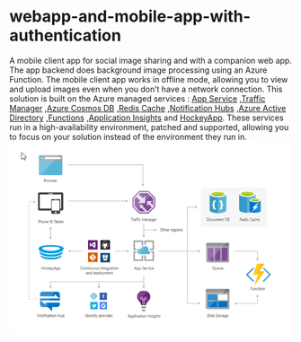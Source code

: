 # webapp-and-mobile-app-with-authentication
A mobile client app for social image sharing and with a companion web app. The app backend does background image processing using an Azure Function. The mobile client app works in offline mode, allowing you to view and upload images even when you don’t have a network connection.
This solution is built on the Azure managed services : <a href="https://azure.microsoft.com/en-us/services/app-service/">App Service</a> ,<a href="https://azure.microsoft.com/en-us/services/traffic-manager/">Traffic Manager</a> ,<a href="https://azure.microsoft.com/en-us/services/cosmos-db/">Azure Cosmos DB</a> ,<a href="https://azure.microsoft.com/en-us/services/cache/">Redis Cache</a> ,<a href="https://azure.microsoft.com/en-us/services/notification-hubs/">Notification Hubs</a> ,<a href="https://azure.microsoft.com/en-us/services/active-directory/">Azure Active Directory</a> ,<a href="https://azure.microsoft.com/en-us/services/functions/S">Functions</a> ,<a href="https://azure.microsoft.com/en-us/services/application-insights/">Application Insights</a> and <a href="https://azure.microsoft.com/en-us/services/hockeyapp/">HockeyApp</a>.
These services run in a high-availability environment, patched and supported, allowing you to focus on your solution instead of the environment they run in.
<img src="./images/1.png">
